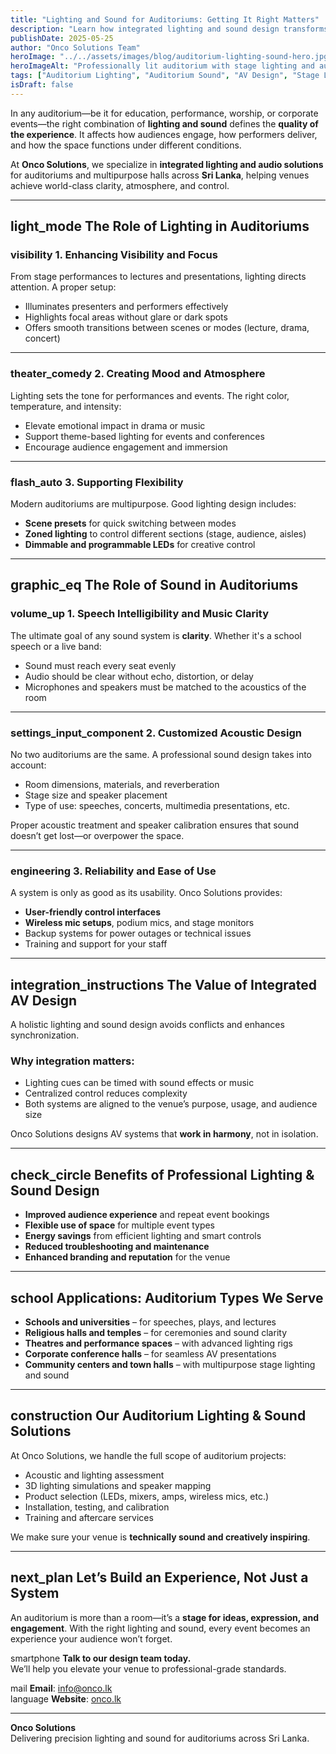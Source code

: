 ```yaml
---
title: "Lighting and Sound for Auditoriums: Getting It Right Matters"
description: "Learn how integrated lighting and sound design transforms auditoriums into high-performance venues for events."
publishDate: 2025-05-25
author: "Onco Solutions Team"
heroImage: "../../assets/images/blog/auditorium-lighting-sound-hero.jpg"
heroImageAlt: "Professionally lit auditorium with stage lighting and audio setup"
tags: ["Auditorium Lighting", "Auditorium Sound", "AV Design", "Stage Lighting", "Venue Technology", "Onco Solutions"]
isDraft: false
---
```




In any auditorium—be it for education, performance, worship, or corporate events—the right combination of **lighting and sound** defines the **quality of the experience**. It affects how audiences engage, how performers deliver, and how the space functions under different conditions.

At **Onco Solutions**, we specialize in **integrated lighting and audio solutions** for auditoriums and multipurpose halls across **Sri Lanka**, helping venues achieve world-class clarity, atmosphere, and control.

---

## <span class="material-icons">light_mode</span> The Role of Lighting in Auditoriums

### <span class="material-icons">visibility</span> 1. Enhancing Visibility and Focus

From stage performances to lectures and presentations, lighting directs attention. A proper setup:

- Illuminates presenters and performers effectively  
- Highlights focal areas without glare or dark spots  
- Offers smooth transitions between scenes or modes (lecture, drama, concert)  

---

### <span class="material-icons">theater_comedy</span> 2. Creating Mood and Atmosphere

Lighting sets the tone for performances and events. The right color, temperature, and intensity:

- Elevate emotional impact in drama or music  
- Support theme-based lighting for events and conferences  
- Encourage audience engagement and immersion  

---

### <span class="material-icons">flash_auto</span> 3. Supporting Flexibility

Modern auditoriums are multipurpose. Good lighting design includes:

- **Scene presets** for quick switching between modes  
- **Zoned lighting** to control different sections (stage, audience, aisles)  
- **Dimmable and programmable LEDs** for creative control  

---

## <span class="material-icons">graphic_eq</span> The Role of Sound in Auditoriums

### <span class="material-icons">volume_up</span> 1. Speech Intelligibility and Music Clarity

The ultimate goal of any sound system is **clarity**. Whether it's a school speech or a live band:

- Sound must reach every seat evenly  
- Audio should be clear without echo, distortion, or delay  
- Microphones and speakers must be matched to the acoustics of the room  

---

### <span class="material-icons">settings_input_component</span> 2. Customized Acoustic Design

No two auditoriums are the same. A professional sound design takes into account:

- Room dimensions, materials, and reverberation  
- Stage size and speaker placement  
- Type of use: speeches, concerts, multimedia presentations, etc.  

Proper acoustic treatment and speaker calibration ensures that sound doesn’t get lost—or overpower the space.

---

### <span class="material-icons">engineering</span> 3. Reliability and Ease of Use

A system is only as good as its usability. Onco Solutions provides:

- **User-friendly control interfaces**  
- **Wireless mic setups**, podium mics, and stage monitors  
- Backup systems for power outages or technical issues  
- Training and support for your staff  

---

## <span class="material-icons">integration_instructions</span> The Value of Integrated AV Design

A holistic lighting and sound design avoids conflicts and enhances synchronization.

### Why integration matters:

- Lighting cues can be timed with sound effects or music  
- Centralized control reduces complexity  
- Both systems are aligned to the venue’s purpose, usage, and audience size  

Onco Solutions designs AV systems that **work in harmony**, not in isolation.

---

## <span class="material-icons">check_circle</span> Benefits of Professional Lighting & Sound Design

- **Improved audience experience** and repeat event bookings  
- **Flexible use of space** for multiple event types  
- **Energy savings** from efficient lighting and smart controls  
- **Reduced troubleshooting and maintenance**  
- **Enhanced branding and reputation** for the venue  

---

## <span class="material-icons">school</span> Applications: Auditorium Types We Serve

- **Schools and universities** – for speeches, plays, and lectures  
- **Religious halls and temples** – for ceremonies and sound clarity  
- **Theatres and performance spaces** – with advanced lighting rigs  
- **Corporate conference halls** – for seamless AV presentations  
- **Community centers and town halls** – with multipurpose stage lighting and sound  

---

## <span class="material-icons">construction</span> Our Auditorium Lighting & Sound Solutions

At Onco Solutions, we handle the full scope of auditorium projects:

- Acoustic and lighting assessment  
- 3D lighting simulations and speaker mapping  
- Product selection (LEDs, mixers, amps, wireless mics, etc.)  
- Installation, testing, and calibration  
- Training and aftercare services  

We make sure your venue is **technically sound and creatively inspiring**.

---

## <span class="material-icons">next_plan</span> Let’s Build an Experience, Not Just a System

An auditorium is more than a room—it’s a **stage for ideas, expression, and engagement**. With the right lighting and sound, every event becomes an experience your audience won’t forget.

<span class="material-icons">smartphone</span> **Talk to our design team today.**  
We’ll help you elevate your venue to professional-grade standards.

<span class="material-icons">mail</span> **Email**: info@onco.lk  
<span class="material-icons">language</span> **Website**: [onco.lk](https://onco.lk)

---

**Onco Solutions**  
Delivering precision lighting and sound for auditoriums across Sri Lanka.
